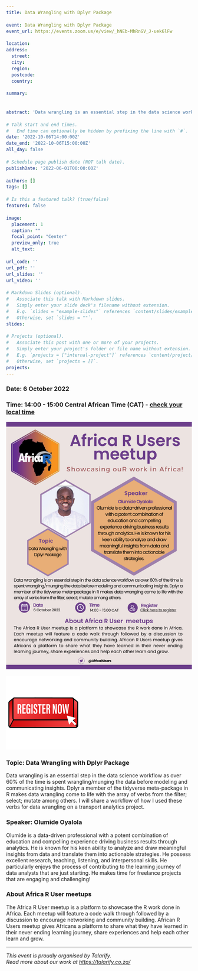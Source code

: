 ```yaml
---
title: Data Wrangling with Dplyr Package

event: Data Wrangling with Dplyr Package
event_url: https://events.zoom.us/e/view/_hNEb-MhRnGV_J-uek6lFw

location: 
address:
  street: 
  city: 
  region: 
  postcode: 
  country: 

summary: 


abstract: 'Data wrangling is an essential step in the data science workflow as over 60% of the time is spent wrangling/munging the data before modeling and communicating insights. Dplyr a member of the tidyverse meta-package in R makes data wrangling come to life with the array of verbs from the filter; select; mutate among others. I will share a workflow of how I used these verbs for data wrangling on a transport analytics project.'

# Talk start and end times.
#   End time can optionally be hidden by prefixing the line with `#`.
date: '2022-10-06T14:00:00Z'
date_end: '2022-10-06T15:00:00Z'
all_day: false

# Schedule page publish date (NOT talk date).
publishDate: '2022-06-01T00:00:00Z'

authors: []
tags: []

# Is this a featured talk? (true/false)
featured: false

image:
  placement: 1
  caption: ""
  focal_point: "Center"
  preview_only: true
  alt_text: 

url_code: ''
url_pdf: ''
url_slides: ''
url_video: ''

# Markdown Slides (optional).
#   Associate this talk with Markdown slides.
#   Simply enter your slide deck's filename without extension.
#   E.g. `slides = "example-slides"` references `content/slides/example-slides.md`.
#   Otherwise, set `slides = ""`.
slides:

# Projects (optional).
#   Associate this post with one or more of your projects.
#   Simply enter your project's folder or file name without extension.
#   E.g. `projects = ["internal-project"]` references `content/project/deep-learning/index.md`.
#   Otherwise, set `projects = []`.
projects:
---
```


### Date: 6 October 2022

### Time: 14:00 - 15:00 Central African Time (CAT) - [check your local time](https://arewemeetingyet.com/Johannesburg/2022-10-06/14:00/Africa%20R%20User%20Community%20meetup%20-%20Oct%202022)

[![flyer](flyer.png)](https://events.zoom.us/ev/AoR-CzHGovfMdhtf5tsxHGQfJ0cfBExF7F3zsVirj6eO2SRwIwEL~AggLXsr32QYFjq8BlYLZ5I06Dg?lmt=1660906522000)

[![Register now](register.png)](https://events.zoom.us/e/view/_hNEb-MhRnGV_J-uek6lFw)

### Topic: Data Wrangling with Dplyr Package

Data wrangling is an essential step in the data science workflow as over 60% of the time is spent wrangling/munging the data before modeling and communicating insights. Dplyr a member of the tidyverse meta-package in R makes data wrangling come to life with the array of verbs from the filter; select; mutate among others. I will share a workflow of how I used these verbs for data wrangling on a transport analytics project.

### Speaker: Olumide Oyalola

Olumide is a data-driven professional with a potent combination of education and compelling experience driving business results through analytics. He is known for his keen ability to analyze and draw meaningful insights from data and translate them into actionable strategies. He possess excellent research, teaching, listening, and interpersonal skills. He particularly enjoys the process of contributing to the learning journey of data analysts that are just starting. He makes time for freelance projects that are engaging and challenging!

### About Africa R User meetups

The Africa R User meetup is a platform to showcase the R work done in Africa. Each meetup will feature a code walk through followed by a discussion to encourage networking and community building. African R Users meetup gives Africans a platform to share what they have learned in their never ending learning journey, share experiences and help each other learn and grow. 

---

*This event is proudly organised by Talarify.*
<br>
*Read more about our work at https://talarify.co.za/*

